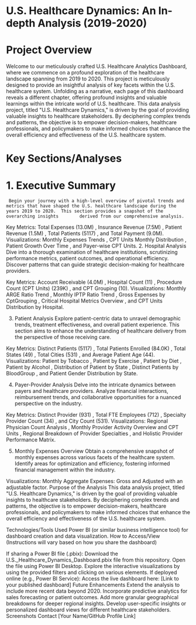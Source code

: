 # U.S. Healthcare Dynamics: An In-depth Analysis (2019-2020)
# Project Overview
Welcome to our meticulously crafted U.S. Healthcare Analytics Dashboard, where we commence on a profound exploration of the healthcare landscape spanning from 2019 to 2020. This project is meticulously designed to provide an insightful analysis of key facets within the U.S. healthcare system.  Unfolding as a narrative, each page of this dashboard reveals a different chapter, offering profound insights and valuable learnings within the intricate world of U.S. healthcare.  This data analysis project, titled "U.S. Healthcare Dynamics," is driven by the goal of providing valuable insights to healthcare stakeholders.  By deciphering complex trends and patterns, the objective is to empower decision-makers, healthcare professionals, and policymakers to make informed choices that enhance the overall efficiency and effectiveness of the U.S. healthcare system. 



# Key Sections/Analyses
# 1. Executive Summary
     Begin your journey with a high-level overview of pivotal trends and metrics that have shaped the U.S. healthcare landscape during the years 2019 to 2020.  This section provides a snapshot of the overarching insights        derived from our comprehensive analysis. 

Key Metrics: Total Expenses (13.0M) , Insurance Revenue (7.5M) , Patient Revenue (1.5M) , Total Patients (5117) , and Total Payment (9.0M).
Visualizations: Monthly Expenses Trends , CPT Units Monthly Distribution , Patient Growth Over Time , and Payer-wise CPT Units.
2. Hospital Analysis
Dive into a thorough examination of healthcare institutions, scrutinizing performance metrics, patient outcomes, and operational efficiency.  Discover patterns that can guide strategic decision-making for healthcare providers. 


Key Metrics: Account Receivable (4.0M) , Hospital Count (11) , Procedure Count (CPT Units) (239K) , and CPT Grouping (10).
Visualizations: Monthly ARGE Ratio Trend , Monthly IPTP Ratio Trend , Gross Expenses by CptGrouping , Critical Hospital Metrics Overview , and CPT Units Distribution by Hospital.

3. Patient Analysis
Explore patient-centric data to unravel demographic trends, treatment effectiveness, and overall patient experience.  This section aims to enhance the understanding of healthcare delivery from the perspective of those receiving care. 


Key Metrics: Distinct Patients (5117) , Total Patients Enrolled (84.0K) , Total States (49) , Total Cities (531) , and Average Patient Age (44).
Visualizations: Patient by Tobacco , Patient by Exercise , Patient by Diet , Patient by Alcohol , Distribution of Patient by State , Distinct Patients by BloodGroup , and Patient Gender Distribution by State.

4. Payer-Provider Analysis
Delve into the intricate dynamics between payers and healthcare providers.  Analyze financial interactions, reimbursement trends, and collaborative opportunities for a nuanced perspective on the industry. 


Key Metrics: Distinct Provider (931) , Total FTE Employees (712) , Specialty Provider Count (34) , and City Count (531).
Visualizations: Regional Physician Count Analysis , Monthly Provider Activity Overview and CPT Units , Regional Breakdown of Provider Specialties , and Holistic Provider Performance Matrix.


5. Monthly Expenses Overview
Obtain a comprehensive snapshot of monthly expenses across various facets of the healthcare system.  Identify areas for optimization and efficiency, fostering informed financial management within the industry. 


Visualizations: Monthly Aggregate Expenses: Gross and Adjusted  with an adjustable factor. 
Purpose of the Analysis
This data analysis project, titled "U.S. Healthcare Dynamics," is driven by the goal of providing valuable insights to healthcare stakeholders.  By deciphering complex trends and patterns, the objective is to empower decision-makers, healthcare professionals, and policymakers to make informed choices that enhance the overall efficiency and effectiveness of the U.S. healthcare system. 

Technologies/Tools Used
Power BI (or similar business intelligence tool) for dashboard creation and data visualization.
How to Access/View
(Instructions will vary based on how you share the dashboard)

If sharing a Power BI file (.pbix):
Download the U.S._Healthcare_Dynamics_Dashboard.pbix file from this repository.
Open the file using Power BI Desktop.
Explore the interactive visualizations by using the provided filters and clicking on various elements.
If deployed online (e.g., Power BI Service):
Access the live dashboard here: [Link to your published dashboard]
Future Enhancements
Extend the analysis to include more recent data beyond 2020.
Incorporate predictive analytics for sales forecasting or patient outcomes.
Add more granular geographical breakdowns for deeper regional insights.
Develop user-specific insights or personalized dashboard views for different healthcare stakeholders.
Screenshots
Contact
[Your Name/GitHub Profile Link]
